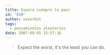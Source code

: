 ```yaml
---
title: Espera siempre lo peor
id: '519'
author: neverbot
tags:
  - pensamientos aleatorios
date: 2007-09-05 15:57:16
---
```


> Expect the worst, it's the least you can do.